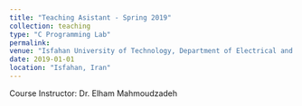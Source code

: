 ```yaml
---
title: "Teaching Asistant - Spring 2019"
collection: teaching
type: "C Programming Lab"
permalink:
venue: "Isfahan University of Technology, Department of Electrical and Computer Engineering"
date: 2019-01-01
location: "Isfahan, Iran"
---
```


Course Instructor: Dr. Elham Mahmoudzadeh
